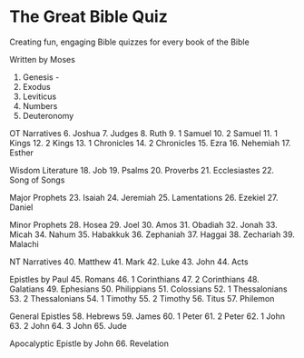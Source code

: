 # The Great Bible Quiz
Creating fun, engaging Bible quizzes for every book of the Bible

Written by Moses 
1. Genesis - 
2. Exodus 
3. Leviticus 
4. Numbers 
5. Deuteronomy 

OT Narratives
6. Joshua 
7. Judges
8. Ruth
9. 1 Samuel
10. 2 Samuel
11. 1 Kings
12. 2 Kings
13. 1 Chronicles
14. 2 Chronicles
15. Ezra
16. Nehemiah
17. Esther

Wisdom Literature
18. Job
19. Psalms
20. Proverbs
21. Ecclesiastes
22. Song of Songs

Major Prophets
23. Isaiah
24. Jeremiah
25. Lamentations
26. Ezekiel
27. Daniel

Minor Prophets
28. Hosea 
29. Joel
30. Amos
31. Obadiah
32. Jonah
33. Micah
34. Nahum
35. Habakkuk
36. Zephaniah
37. Haggai
38. Zechariah
39. Malachi 

NT Narratives
40. Matthew
41. Mark
42. Luke
43. John
44. Acts

Epistles by Paul 
45. Romans 
46. 1 Corinthians 
47. 2 Corinthians 
48. Galatians 
49. Ephesians 
50. Philippians 
51. Colossians 
52. 1 Thessalonians
53. 2 Thessalonians 
54. 1 Timothy 
55. 2 Timothy 
56. Titus 
57. Philemon

General Epistles 
58. Hebrews 
59. James 
60. 1 Peter 
61. 2 Peter 
62. 1 John 
63. 2 John 
64. 3 John 
65. Jude

Apocalyptic Epistle by John
66. Revelation


